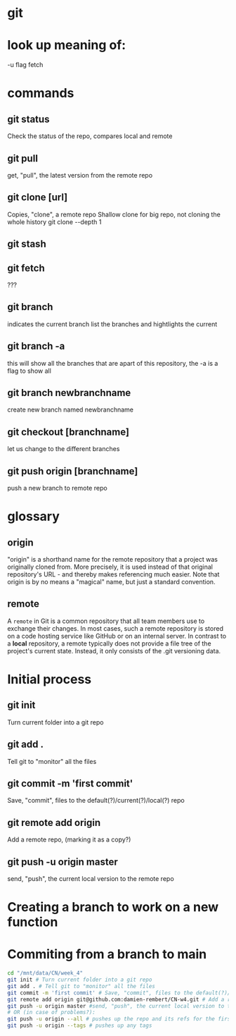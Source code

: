 # git


# look up meaning of:
-u flag
fetch

# commands

## git status
Check the status of the repo, compares local and remote

## git pull
get, "pull", the latest version from the remote repo

## git clone [url]
Copies, "clone", a remote repo
Shallow clone for big repo, not cloning the whole history
git clone --depth 1 <url>

## git stash

## git fetch
???

## git branch
indicates the current branch
list the branches and hightlights the current

## git branch -a 
this will show all the branches that are apart of this
repository, the -a is a flag to show all

## git branch newbranchname
create new branch named newbranchname

## git checkout [branchname]
let us change to the different branches

## git push origin [branchname]
push a new branch to remote repo



# glossary
## origin
"origin" is a shorthand name for the remote repository that a project was originally cloned from. More precisely, it is used instead of that original repository's URL - and thereby makes referencing much easier.
Note that origin is by no means a "magical" name, but just a standard convention.

## remote
A `remote` in Git is a common repository that all team members use to exchange their changes. In most cases, such a remote repository is stored on a code hosting service like GitHub or on an internal server.
In contrast to a **local** repository, a remote typically does not provide a file tree of the project's current state. Instead, it only consists of the .git versioning data.


# Initial process
## git init
Turn current folder into a git repo
## git add .
Tell git to "monitor" all the files
## git commit -m 'first commit'
Save, "commit", files to the default(?)/current(?)/local(?) repo
## git remote add origin <url>
Add a remote repo, (marking it as a copy?)
## git push -u origin master
send, "push", the current local version to the remote repo

# Creating a branch to work on a new function
# Commiting from a branch to main

```bash
cd "/mnt/data/CN/week_4"
git init # Turn current folder into a git repo
git add . # Tell git to "monitor" all the files
git commit -m 'first commit' # Save, "commit", files to the default(?)/current(?)/local(?) repo with a message/comment
git remote add origin git@github.com:damien-rembert/CN-w4.git # Add a remote repo, (marking it as a copy?)
git push -u origin master #send, "push", the current local version to the remote repo
# OR (in case of problems?):
git push -u origin --all # pushes up the repo and its refs for the first time
git push -u origin --tags # pushes up any tags
```



